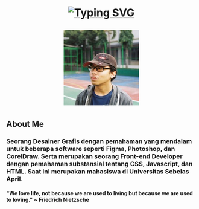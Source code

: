 
<h1 align="center">
   <a href="https://git.io/typing-svg"><img src="https://readme-typing-svg.herokuapp.com?font=Fira+Code&pause=1000&color=32AE66&width=435&lines=Saya+Muhamad+Fadlan+Asmawi" alt="Typing SVG" /></a>
    <p align="center">
    <img src="profile.jpeg" alt="Gambar Profil">
                    
</h1>
<h2>
About Me
</h2>
<h3>

Seorang Desainer Grafis dengan pemahaman yang mendalam untuk beberapa software seperti Figma, Photoshop, dan CorelDraw. Serta merupakan seorang Front-end Developer dengan pemahaman substansial tentang CSS, Javascript, dan HTML. Saat ini merupakan mahasiswa di Universitas Sebelas April.
</h3>
<h4>
"We love life, not because we are used to living but because we are used to loving." ~ Friedrich Nietzsche
</h4>